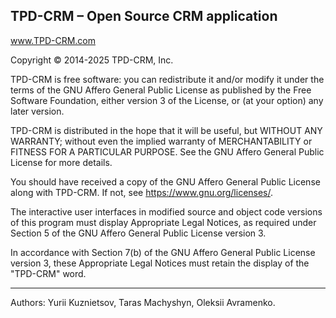 ## TPD-CRM – Open Source CRM application

www.TPD-CRM.com

Copyright © 2014-2025 TPD-CRM, Inc.

TPD-CRM is free software: you can redistribute it and/or modify it under the terms of the GNU Affero General Public License as published by the Free Software Foundation, either version 3 of the License, or (at your option) any later version.

TPD-CRM is distributed in the hope that it will be useful, but WITHOUT ANY WARRANTY; without even the implied warranty of MERCHANTABILITY or FITNESS FOR A PARTICULAR PURPOSE. See the GNU Affero General Public License for more details.

You should have received a copy of the GNU Affero General Public License along with TPD-CRM. If not, see https://www.gnu.org/licenses/.

The interactive user interfaces in modified source and object code versions of this program must display Appropriate Legal Notices, as required under Section 5 of the GNU Affero General Public License version 3.

In accordance with Section 7(b) of the GNU Affero General Public License version 3, these Appropriate Legal Notices must retain the display of the "TPD-CRM" word.

---

Authors: Yurii Kuznietsov, Taras Machyshyn, Oleksii Avramenko.
